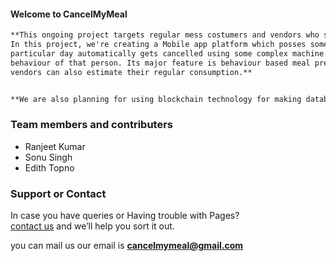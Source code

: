 #### Welcome to CancelMyMeal
```markdown
**This ongoing project targets regular mess costumers and vendors who serve meals on the regular basis.
In this project, we're creating a Mobile app platform which posses some great features like the meal of a 
particular day automatically gets cancelled using some complex machine algorithms after observing this 
behaviour of that person. Its major feature is behaviour based meal prediction for a day through which 
vendors can also estimate their regular consumption.**


**We are also planning for using blockchain technology for making database and social networks for making predictions more accurate and precised.**

````

### Team members and contributers

* Ranjeet Kumar
* Sonu Singh
* Edith Topno


### Support or Contact

In case you have queries or Having trouble with Pages? <br/>
[contact us](https://cancelmymeal@gmail.com/) and we’ll help you sort it out.

you can mail us our email is **cancelmymeal@gmail.com**
